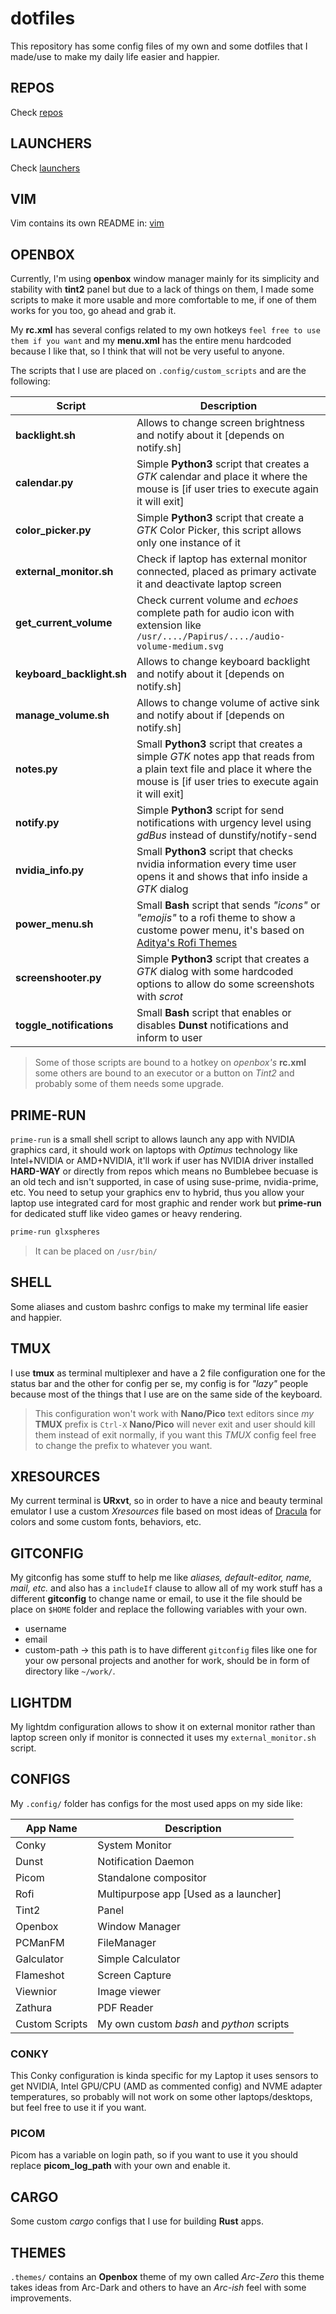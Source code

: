 # dotfiles

This repository has some config files of my own and some dotfiles that I made/use to make my daily life easier and happier.

## REPOS
Check [repos](repos/)

## LAUNCHERS
Check [launchers](launchers/)

## VIM
Vim contains its own README in: [vim](vim/)

## OPENBOX
Currently, I'm using **openbox** window manager mainly for its simplicity and stability with **tint2** panel but due to a lack of things on them, I made some scripts to make it more usable and more comfortable to me, if one of them works for you too, go ahead and grab it.

My **rc.xml** has several configs related to my own hotkeys `feel free to use them if you want` and my **menu.xml** has the entire menu hardcoded because I like that, so I think that will not be very useful to anyone.

The scripts that I use are placed on `.config/custom_scripts` and are the following:

Script | Description
-------|------------
**backlight.sh** | Allows to change screen brightness and notify about it [depends on notify.sh]
**calendar.py** | Simple **Python3** script that creates a *GTK* calendar and place it where the mouse is [if user tries to execute again it will exit]
**color_picker.py** | Simple **Python3** script that create a *GTK* Color Picker, this script allows only one instance of it
**external_monitor.sh** | Check if laptop has external monitor connected, placed as primary activate it and deactivate laptop screen
**get_current_volume** | Check current volume and *echoes* complete path for audio icon with extension like `/usr/..../Papirus/..../audio-volume-medium.svg`
**keyboard_backlight.sh** | Allows to change keyboard backlight and notify about it [depends on notify.sh]
**manage_volume.sh** | Allows to change volume of active sink and notify about if [depends on notify.sh]
**notes.py** | Small **Python3** script that creates a simple *GTK* notes app that reads from a plain text file and place it where the mouse is [if user tries to execute again it will exit]
**notify.py** | Simple **Python3** script for send notifications with urgency level using *gdBus* instead of dunstify/notify-send
**nvidia_info.py** | Small **Python3** script that checks nvidia information every time user opens it and shows that info inside a *GTK* dialog
**power_menu.sh** | Small **Bash** script that sends *"icons"* or *"emojis"* to a rofi theme to show a custome power menu, it's based on [Aditya's Rofi Themes](https://github.com/adi1090x/rofi)
**screenshooter.py** | Simple **Python3** script that creates a *GTK* dialog with some hardcoded options to allow do some screenshots with *scrot*
**toggle_notifications** | Small **Bash** script that enables or disables **Dunst** notifications and inform to user


> Some of those scripts are bound to a hotkey on *openbox's* **rc.xml** some others are bound to an executor or a button on *Tint2* and probably some of them needs some upgrade.

## PRIME-RUN
`prime-run` is a small shell script to allows launch any app with NVIDIA graphics card, it should work on laptops with *Optimus* technology like Intel+NVIDIA or AMD+NVIDIA, it'll work if user has NVIDIA driver installed **HARD-WAY** or directly from repos which means no Bumblebee becuase is an old tech and isn't supported, in case of using suse-prime, nvidia-prime, etc. You need to setup your graphics env to hybrid, thus you allow your laptop use integrated card for most graphic and render work but **prime-run** for dedicated stuff like video games or heavy rendering.

```bash
prime-run glxspheres
```

> It can be placed on `/usr/bin/`

## SHELL
Some aliases and custom bashrc configs to make my terminal life easier and happier.

## TMUX
I use **tmux** as terminal multiplexer and have a 2 file configuration one for the status bar and the other for config per se, my config is for *"lazy"* people because most of the things that I use are on the same side of the keyboard.

> This configuration won't work with **Nano/Pico** text editors since *my* **TMUX** prefix is `Ctrl-X` **Nano/Pico** will never exit and user should kill them instead of exit normally, if you want this *TMUX* config feel free to change the prefix to whatever you want.

## XRESOURCES
My current terminal is **URxvt**, so in order to have a nice and beauty terminal emulator I use a custom *Xresources* file based on most ideas of [Dracula](https://draculatheme.com/) for colors and some custom fonts, behaviors, etc.

## GITCONFIG
My gitconfig has some stuff to help me like *aliases, default-editor, name, mail, etc.* and also has a `includeIf` clause to allow all of my work stuff has a different **gitconfig** to change name or email, to use it the file should be place on `$HOME` folder and replace the following variables with your own.

- username
- email
- custom-path -> this path is to have different `gitconfig` files like one for your ow personal projects and another for work, should be in form of directory like `~/work/`.

## LIGHTDM
My lightdm configuration allows to show it on external monitor rather than laptop screen only if monitor is connected it uses my `external_monitor.sh` script.

## CONFIGS

My `.config/` folder has configs for the most used apps on my side like:

App Name | Description
---------|------------
Conky | System Monitor
Dunst | Notification Daemon
Picom | Standalone compositor
Rofi | Multipurpose app [Used as a launcher]
Tint2 | Panel
Openbox | Window Manager
PCManFM | FileManager
Galculator | Simple Calculator
Flameshot | Screen Capture
Viewnior | Image viewer
Zathura | PDF Reader
Custom Scripts | My own custom *bash* and *python* scripts


### CONKY

This Conky configuration is kinda specific for my Laptop it uses sensors to get NVIDIA, Intel GPU/CPU (AMD as commented config) and NVME adapter temperatures, so probably will not work on some other laptops/desktops, but feel free to use it if you want.

### PICOM

Picom has a variable on login path, so if you want to use it you should replace **picom_log_path** with your own and enable it.

## CARGO

Some custom *cargo* configs that I use for building **Rust** apps.

## THEMES

`.themes/` contains an **Openbox** theme of my own called *Arc-Zero* this theme takes ideas from Arc-Dark and others to have an *Arc-ish* feel with some improvements.
